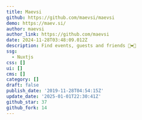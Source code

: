 ```yaml
---
title: Maevsi
github: https://github.com/maevsi/maevsi
demo: https://maev.si/
author: maevsi
author_link: https://github.com/maevsi
date: 2024-11-28T03:48:09.012Z
description: Find events, guests and friends 💙❤️💚
ssg:
  - Nuxtjs
css: []
ui: []
cms: []
category: []
draft: false
publish_date: '2019-11-28T04:54:15Z'
update_date: '2025-01-01T22:30:41Z'
github_star: 37
github_fork: 14
---
```

